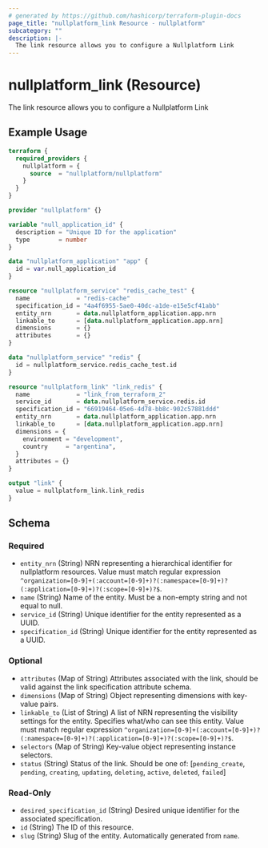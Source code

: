 ```yaml
---
# generated by https://github.com/hashicorp/terraform-plugin-docs
page_title: "nullplatform_link Resource - nullplatform"
subcategory: ""
description: |-
  The link resource allows you to configure a Nullplatform Link
---
```


# nullplatform_link (Resource)

The link resource allows you to configure a Nullplatform Link

## Example Usage

```terraform
terraform {
  required_providers {
    nullplatform = {
      source  = "nullplatform/nullplatform"
    }
  }
}

provider "nullplatform" {}

variable "null_application_id" {
  description = "Unique ID for the application"
  type        = number
}

data "nullplatform_application" "app" {
  id = var.null_application_id
}

resource "nullplatform_service" "redis_cache_test" {
  name             = "redis-cache"
  specification_id = "4a4f6955-5ae0-40dc-a1de-e15e5cf41abb"
  entity_nrn       = data.nullplatform_application.app.nrn
  linkable_to      = [data.nullplatform_application.app.nrn]
  dimensions       = {}
  attributes       = {}
}

data "nullplatform_service" "redis" {
  id = nullplatform_service.redis_cache_test.id
}

resource "nullplatform_link" "link_redis" {
  name             = "link_from_terraform_2"
  service_id       = data.nullplatform_service.redis.id
  specification_id = "66919464-05e6-4d78-bb8c-902c57881ddd"
  entity_nrn       = data.nullplatform_application.app.nrn
  linkable_to      = [data.nullplatform_application.app.nrn]
  dimensions = {
    environment = "development",
    country     = "argentina",
  }
  attributes = {}
}

output "link" {
  value = nullplatform_link.link_redis
}
```

<!-- schema generated by tfplugindocs -->
## Schema

### Required

- `entity_nrn` (String) NRN representing a hierarchical identifier for nullplatform resources. Value must match regular expression `^organization=[0-9]+(:account=[0-9]+)?(:namespace=[0-9]+)?(:application=[0-9]+)?(:scope=[0-9]+)?$`.
- `name` (String) Name of the entity. Must be a non-empty string and not equal to null.
- `service_id` (String) Unique identifier for the entity represented as a UUID.
- `specification_id` (String) Unique identifier for the entity represented as a UUID.

### Optional

- `attributes` (Map of String) Attributes associated with the link, should be valid against the link specification attribute schema.
- `dimensions` (Map of String) Object representing dimensions with key-value pairs.
- `linkable_to` (List of String) A list of NRN representing the visibility settings for the entity. Specifies what/who can see this entity. Value must match regular expression `^organization=[0-9]+(:account=[0-9]+)?(:namespace=[0-9]+)?(:application=[0-9]+)?(:scope=[0-9]+)?$`.
- `selectors` (Map of String) Key-value object representing instance selectors.
- `status` (String) Status of the link. Should be one of: [`pending_create`, `pending`, `creating`, `updating`, `deleting`, `active`, `deleted`, `failed`]

### Read-Only

- `desired_specification_id` (String) Desired unique identifier for the associated specification.
- `id` (String) The ID of this resource.
- `slug` (String) Slug of the entity. Automatically generated from `name`.
